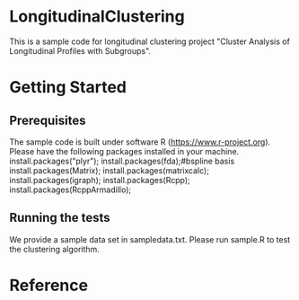 # LongitudinalClustering

This is a sample code for longitudinal clustering project "Cluster Analysis of Longitudinal Profiles with Subgroups".

# Getting Started

## Prerequisites
The sample code is built under software R (https://www.r-project.org). Please have the following packages installed in your machine.
install.packages("plyr");
install.packages(fda);#bspline basis
install.packages(Matrix);
install.packages(matrixcalc);
install.packages(igraph);
install.packages(Rcpp);
install.packages(RcppArmadillo);

## Running the tests
We provide a sample data set in sampledata.txt. Please run sample.R to test the clustering algorithm. 

# Reference

